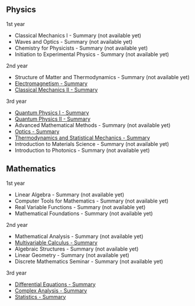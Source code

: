 <!---
## Welcome to GitHub Pages

You can use the [editor on GitHub](https://github.com/Physics-notes/Web/edit/gh-pages/index.md) to maintain and preview the content for your website in Markdown files.

Whenever you commit to this repository, GitHub Pages will run [Jekyll](https://jekyllrb.com/) to rebuild the pages in your site, from the content in your Markdown files.

### Markdown

For more details see [GitHub Flavored Markdown](https://guides.github.com/features/mastering-markdown/).

### Jekyll Themes

Your Pages site will use the layout and styles from the Jekyll theme you have selected in your [repository settings](https://github.com/Physics-notes/Web/settings). The name of this theme is saved in the Jekyll `_config.yml` configuration file.

### Support or Contact

Having trouble with Pages? Check out our [documentation](https://docs.github.com/categories/github-pages-basics/) or [contact support](https://support.github.com/contact) and we’ll help you sort it out.
-->

## Physics

1st year
- Classical Mechanics I - Summary (not available yet)
- Waves and Optics - Summary (not available yet)
- Chemistry for Physicists - Summary (not available yet)
- Initiation to Experimental Physics - Summary (not available yet)

2nd year
- Structure of Matter and Thermodynamics - Summary (not available yet)
- [Electromagnetism  - Summary](https://physics-notes.github.io/Web/Electromagnetism/Summary.pdf)
- [Classical Mechanics II - Summary](https://physics-notes.github.io/Web/Classical-mechanics-II/Summary.pdf)

3rd year
- [Quantum Physics I - Summary](https://physics-notes.github.io/Web/Quantum-physics-I/Summary.pdf)
- [Quantum Physics II - Summary](https://physics-notes.github.io/Web/Quantum-physics-II/Summary.pdf)
- Advanced Mathematical Methods - Summary (not available yet)
- [Optics - Summary](https://physics-notes.github.io/Web/Optics/Summary.pdf)
- [Thermodynamics and Statistical Mechanics - Summary](https://physics-notes.github.io/Web/Thermodynamics-and-statistical-mechanics/Summary.pdf)
- Introduction to Materials Science - Summary (not available yet)
- Introduction to Photonics - Summary (not available yet)


## Mathematics

1st year
- Linear Algebra - Summary (not available yet)
- Computer Tools for Mathematics - Summary (not available yet)
- Real Variable Functions - Summary (not available yet)
- Mathematical Foundations - Summary (not available yet)

2nd year
- Mathematical Analysis - Summary (not available yet)
- [Multivariable Calculus - Summary](https://physics-notes.github.io/Web/Multivariable-calculus/Summary.pdf)
- Algebraic Structures - Summary (not available yet)
- Linear Geometry - Summary (not available yet)
- Discrete Mathematics Seminar - Summary (not available yet)

3rd year
- [Differential Equations - Summary](https://physics-notes.github.io/Web/Differential-equations/Summary.pdf)
- [Complex Analysis - Summary](https://physics-notes.github.io/Web/Complex-analysis/Summary.pdf)
- [Statistics - Summary](https://physics-notes.github.io/Web/Statistics/Summary.pdf)
